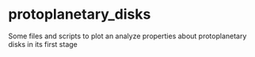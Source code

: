 # protoplanetary_disks
Some files and scripts to plot an analyze properties about protoplanetary disks in its first stage
